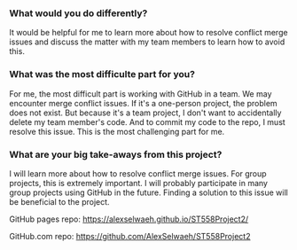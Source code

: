 ### What would you do differently?

It would be helpful for me to learn more about how to resolve conflict merge issues and discuss the matter with my team members to learn how to avoid this.

### What was the most difficulte part for you?

For me, the most difficult part is working with GitHub in a team. We may encounter merge conflict issues. If it's a one-person project, the problem does not exist. But because it's a team project, I don't want to accidentally delete my team member's code. And to commit my code to the repo, I must resolve this issue. This is the most challenging part for me.

### What are your big take-aways from this project?

I will learn more about how to resolve conflict merge issues. For group projects, this is extremely important. I will probably participate in many group projects using GitHub in the future. Finding a solution to this issue will be beneficial to the project.

GitHub pages repo: https://alexselwaeh.github.io/ST558Project2/

GitHub.com repo: https://github.com/AlexSelwaeh/ST558Project2
